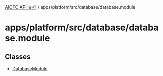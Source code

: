 [AIOFC API 文档](../../../../../index.md) / apps/platform/src/database/database.module

# apps/platform/src/database/database.module

## Classes

- [DatabaseModule](classes/DatabaseModule.md)
